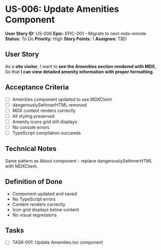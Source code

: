 # US-006: Update Amenities Component

**User Story ID:** US-006
**Epic:** EPIC-001 - Migrate to next-mdx-remote
**Status:** To Do
**Priority:** High
**Story Points:** 1
**Assignee:** TBD

## User Story

As a **site visitor**,
I want to **see the Amenities section rendered with MDX**,
So that **I can view detailed amenity information with proper formatting**.

## Acceptance Criteria

- [ ] Amenities component updated to use MDXClient
- [ ] dangerouslySetInnerHTML removed
- [ ] MDX content renders correctly
- [ ] All styling preserved
- [ ] Amenity icons grid still displays
- [ ] No console errors
- [ ] TypeScript compilation succeeds

## Technical Notes

Same pattern as About component - replace dangerouslySetInnerHTML with MDXClient.

## Definition of Done

- Component updated and saved
- No TypeScript errors
- Content renders correctly
- Icon grid displays below content
- No visual regressions

## Tasks

- [ ] TASK-001: Update Amenities.tsx component
